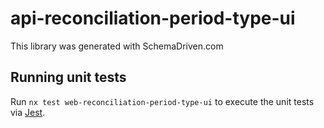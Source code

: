 
# api-reconciliation-period-type-ui

This library was generated with SchemaDriven.com

## Running unit tests

Run `nx test web-reconciliation-period-type-ui` to execute the unit tests via [Jest](https://jestjs.io).

